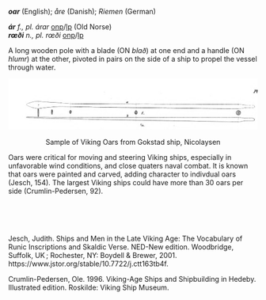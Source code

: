 **_oar_** (English); _åre_ (Danish); _Riemen_ (German)  

_**ár** f., pl. árar_ [onp](https://onp.ku.dk/onp/onp.php?o4167)/[lp](https://lexiconpoeticum.org/m.php?p=lemma&i=4453) (Old Norse)   
_**rœði** n., pl. rœði_ [onp](https://onp.ku.dk/onp/onp.php?o65885)/[lp](https://lexiconpoeticum.org/m.php?p=lemma&i=69061) 

A long wooden pole with a blade (ON _blað_) at one end and a handle (ON _hlumr_) at the other, pivoted in pairs on the side of a ship to propel the vessel through water.  

![oar from Gokstad ship](../images/Nicolaysen_Oars.png)

<p align="center">
Sample of Viking Oars from Gokstad ship, Nicolaysen  
</p>


Oars were critical for moving and steering Viking ships, especially in unfavorable wind conditions, and close quaters naval combat. It is known that oars were painted and carved, adding character to indivdual oars (Jesch, 154).  The largest Viking ships could have more than 30 oars per side (Crumlin-Pedersen, 92). 


<br/><br/><br/>
  
<p> 
  Jesch, Judith. Ships and Men in the Late Viking Age: The Vocabulary of Runic Inscriptions and Skaldic Verse. NED-New edition. Woodbridge, Suffolk, UK ; Rochester, NY: 
Boydell & Brewer, 2001. https://www.jstor.org/stable/10.7722/j.ctt163tb4f.
</p>
<p> 
  Crumlin-Pedersen, Ole. 1996. Viking-Age Ships and Shipbuilding in Hedeby. Illustrated edition. Roskilde: Viking Ship Museum.
</p>

